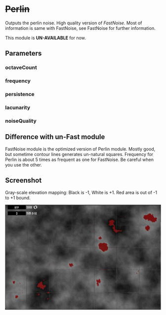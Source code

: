 # ~~Perlin~~

Outputs the perlin noise. High quality version of _FastNoise_. Most of information is same with FastNoise, see FastNoise for further information.

This module is **UN-AVAILABLE** for now.

## Parameters

### octaveCount

### frequency

### persistence

### lacunarity

### noiseQuality

## Difference with un-Fast module

FastNoise module is the optimized version of Perlin module. Mostly good, but sometime contour lines generates un-natural squares. Frequency for Perlin is about 5 times as frequent as one for FastNoise. Be careful when you use the other.

## Screenshot

Gray-scale elevation mapping: Black is -1, White is +1. Red area is out of -1 to +1 bound.

![](/assets/BoundCheck_Perlin.png)


